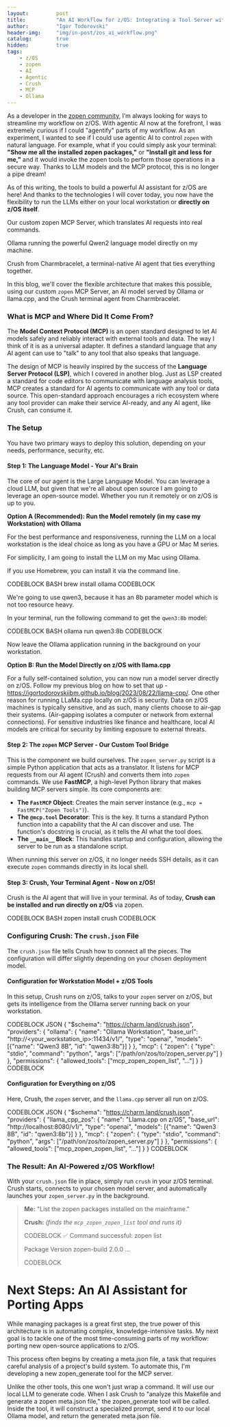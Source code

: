 ```yaml
---
layout:         post
title:          "An AI Workflow for z/OS: Integrating a Tool Server with Crush"
author:         "Igor Todorovski"
header-img:     "img/in-post/zos_ai_workflow.png"
catalog:        true
hidden:         true
tags:
    - z/OS
    - zopen
    - AI
    - Agentic
    - Crush
    - MCP
    - Ollama
---
```


As a developer in the [zopen community](https://zopen.community/), I’m always looking for ways to streamline my workflow on z/OS. With agentic AI now at the forefront, I was extremely curious if I could "agentify" parts of my workflow. 
As an experiment, I wanted to see if I could use agentic AI to control `zopen` with natural language. For example, what if you could simply ask your terminal: **"Show me all the installed zopen packages,"** or **"Install git and less for me,"** and it would invoke the zopen tools to perform those operations in a secure way. Thanks to LLM models and the MCP protocol, this is no longer a pipe dream! 


As of this writing, the tools to build a powerful AI assistant for z/OS are here! And thanks to the technologies I will cover today, you now have the flexibility to run the LLMs either on your local workstation or **directly on z/OS itself**.

Our custom zopen MCP Server, which translates AI requests into real commands.

Ollama running the powerful Qwen2 language model directly on my machine.

Crush from Charmbracelet, a terminal-native AI agent that ties everything together.

In this blog, we'll cover the flexible architecture that makes this possible, using our custom `zopen` MCP Server, an AI model served by Ollama or llama.cpp, and the Crush terminal agent from Charmbracelet.

### What is MCP and Where Did It Come From?

The **Model Context Protocol (MCP)** is an open standard designed to let AI models safely and reliably interact with external tools and data. The way I think of it is as a universal adapter. It defines a standard language that any AI agent can use to "talk" to any tool that also speaks that language.

The design of MCP is heavily inspired by the success of the **Language Server Protocol (LSP)**, which I covered in another blog. Just as LSP created a standard for code editors to communicate with language analysis tools, MCP creates a standard for AI agents to communicate with any tool or data source. This open-standard approach encourages a rich ecosystem where any tool provider can make their service AI-ready, and any AI agent, like Crush, can consume it.

### The Setup

You have two primary ways to deploy this solution, depending on your needs, performance, security, etc.

#### Step 1: The Language Model - Your AI's Brain

The core of our agent is the Large Language Model. You can leverage a cloud LLM, but given that we're all about open source I am going to leverage an open-source model. Whether you run it remotely or on z/OS is up to you.

**Option A (Recommended): Run the Model remotely (in my case my Workstation) with Ollama**

For the best performance and responsiveness, running the LLM on a local workstation is the ideal choice as long as you have a GPU or Mac M series.

For simplicity, I am going to install the LLM on my Mac using Ollama.

If you use Homebrew, you can install it via the command line.

CODEBLOCK BASH
brew install ollama
CODEBLOCK

We're going to use qwen3, because it has an 8b parameter model which is not too resource heavy. 

In your terminal, run the following command to get the `qwen3:8b` model:

CODEBLOCK BASH
ollama run qwen3:8b
CODEBLOCK

Now leave the Ollama application running in the background on your workstation.

**Option B: Run the Model Directly on z/OS with llama.cpp**

For a fully self-contained solution, you can now run a model server directly on z/OS. Follow my previous blog on how to set that up - https://igortodorovskiibm.github.io/blog/2023/08/22/llama-cpp/.
One other reason for running LLaMa.cpp locally on z/OS is security. Data on z/OS machines is typically sensitive, and as such, many clients choose to air-gap their systems. (Air-gapping isolates a computer or network from external connections). For sensitive industries like finance and healthcare, local AI models are critical for security by limiting exposure to external threats.

#### Step 2: The `zopen` MCP Server - Our Custom Tool Bridge

This is the component we build ourselves. The `zopen_server.py` script is a simple Python application that acts as a translator. It listens for MCP requests from our AI agent (Crush) and converts them into `zopen` commands. We use **FastMCP**, a high-level Python library that makes building MCP servers simple. Its core components are:

  * **The `FastMCP` Object**: Creates the main server instance (e.g., `mcp = FastMCP("Zopen Tools")`).
  * **The `@mcp.tool` Decorator**: This is the key. It turns a standard Python function into a capability that the AI can discover and use. The function's docstring is crucial, as it tells the AI what the tool does.
  * **The `__main__` Block**: This handles startup and configuration, allowing the server to be run as a standalone script.

When running this server on z/OS, it no longer needs SSH details, as it can execute `zopen` commands directly in its local shell.

#### Step 3: Crush, Your Terminal Agent - Now on z/OS!

Crush is the AI agent that will live in your terminal. As of today, **Crush can be installed and run directly on z/OS** via zopen.

CODEBLOCK BASH
zopen install crush
CODEBLOCK

### Configuring Crush: The `crush.json` File

The `crush.json` file tells Crush how to connect all the pieces. The configuration will differ slightly depending on your chosen deployment model.

#### Configuration for Workstation Model + z/OS Tools

In this setup, Crush runs on z/OS, talks to your `zopen` server on z/OS, but gets its intelligence from the Ollama server running back on your workstation.

CODEBLOCK JSON
{
  "$schema": "https://charm.land/crush.json",
  "providers": {
    "ollama": {
      "name": "Ollama Workstation",
      "base_url": "http://<your_workstation_ip>:11434/v1/",
      "type": "openai",
      "models": [{"name": "Qwen3 8B", "id": "qwen3:8b"}]
    }
  },
  "mcp": {
    "zopen": {
      "type": "stdio",
      "command": "python",
      "args": ["/path/on/zos/to/zopen_server.py"]
    }
  },
  "permissions": { "allowed_tools": ["mcp_zopen_zopen_list", "..."] }
}
CODEBLOCK

#### Configuration for Everything on z/OS

Here, Crush, the `zopen` server, and the `llama.cpp` server all run on z/OS.

CODEBLOCK JSON
{
  "$schema": "https://charm.land/crush.json",
  "providers": {
    "llama_cpp_zos": {
      "name": "Llama.cpp on z/OS",
      "base_url": "http://localhost:8080/v1/",
      "type": "openai",
      "models": [{"name": "Qwen3 8B", "id": "qwen3:8b"}]
    }
  },
  "mcp": {
    "zopen": {
      "type": "stdio",
      "command": "python",
      "args": ["/path/on/zos/to/zopen_server.py"]
    }
  },
  "permissions": { "allowed_tools": ["mcp_zopen_zopen_list", "..."] }
}
CODEBLOCK

### The Result: An AI-Powered z/OS Workflow!

With your `crush.json` file in place, simply run `crush` in your z/OS terminal. Crush starts, connects to your chosen model server, and automatically launches your `zopen_server.py` in the background.

> **Me:** "List the zopen packages installed on the mainframe."
>
> **Crush:** *(finds the `mcp_zopen_zopen_list` tool and runs it)*
>
> CODEBLOCK
> ✅ Command successful: zopen list
> 
> Package      Version
> zopen-build  2.0.0
> ...
> 
> CODEBLOCK

# Next Steps: An AI Assistant for Porting Apps
While managing packages is a great first step, the true power of this architecture is in automating complex, knowledge-intensive tasks. My next goal is to tackle one of the most time-consuming parts of my workflow: porting new open-source applications to z/OS.

This process often begins by creating a meta.json file, a task that requires careful analysis of a project's build system. To automate this, I'm developing a new zopen_generate tool for the MCP server.

Unlike the other tools, this one won't just wrap a command. It will use our local LLM to generate code. When I ask Crush to "analyze this Makefile and generate a zopen meta.json file," the zopen_generate tool will be called. Inside the tool, it will construct a specialized prompt, send it to our local Ollama model, and return the generated meta.json file.
